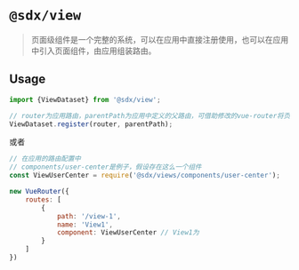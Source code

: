 # `@sdx/view`

> 页面级组件是一个完整的系统，可以在应用中直接注册使用，也可以在应用中引入页面组件，由应用组装路由。

## Usage

```js
import {ViewDataset} from '@sdx/view';

// router为应用路由，parentPath为应用中定义的父路由，可借助修改的vue-router将页面挂载到父路由下面
ViewDataset.register(router, parentPath);
```

或者

```js
// 在应用的路由配置中
// components/user-center是例子，假设存在这么一个组件
const ViewUserCenter = require('@sdx/views/components/user-center');

new VueRouter({
    routes: [
        {
            path: '/view-1',
            name: 'View1',
            component: ViewUserCenter // View1为
        }
    ]
})

```
